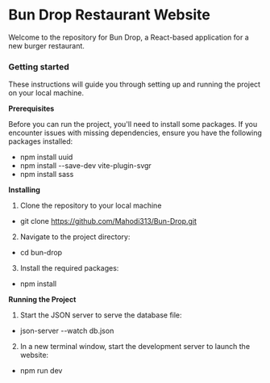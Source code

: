 # **Bun Drop Restaurant Website**

Welcome to the repository for Bun Drop, a React-based application for a new burger restaurant.

### **Getting started**

These instructions will guide you through setting up and running the project on your local machine.

**Prerequisites**

Before you can run the project, you'll need to install some packages. If you encounter issues with missing dependencies, ensure you have the following packages installed:

- npm install uuid
- npm install --save-dev vite-plugin-svgr
- npm install sass

**Installing**

1. Clone the repository to your local machine

- git clone https://github.com/Mahodi313/Bun-Drop.git

2. Navigate to the project directory:

- cd bun-drop

3. Install the required packages:

- npm install

**Running the Project**

1. Start the JSON server to serve the database file:

- json-server --watch db.json

2. In a new terminal window, start the development server to launch the website:

- npm run dev
